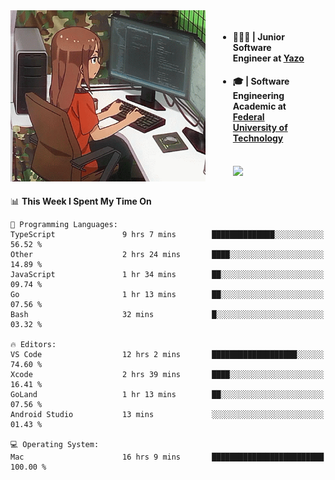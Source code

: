 
<body >
  <div style="display: flex; width: auto; margin-right: 30px ">
    <img align="right" width="312" height="274" style="padding-right:20px; " src="assets/umiko.gif" alt="Computer man" />
    <ul style="flex: 1;">
      <li><h4>🧑🏽‍💻 | Junior Software Engineer at <a href="https://www.yazo.com.br/">Yazo</a></h4></li>
      <li><h4>🎓 | Software Engineering Academic at <a href="http://www.utfpr.edu.br/">Federal University of Technology</a></h4></li>
      <br/>
      <a href="https://skillicons.dev">
        <img src="https://skillicons.dev/icons?i=ts,react,go,swift,c,ts,postgres,nodejs,js,heroku,gradle,firebase,flutter,docker,aws,arduino,redis,sqlite&theme=light&&perline=6 " />
      </a>
    </ul>  
    <br/>
  </div>
</body>


<!--START_SECTION:waka-->
📊 **This Week I Spent My Time On** 

```text
💬 Programming Languages: 
TypeScript               9 hrs 7 mins        ██████████████░░░░░░░░░░░   56.52 % 
Other                    2 hrs 24 mins       ████░░░░░░░░░░░░░░░░░░░░░   14.89 % 
JavaScript               1 hr 34 mins        ██░░░░░░░░░░░░░░░░░░░░░░░   09.74 % 
Go                       1 hr 13 mins        ██░░░░░░░░░░░░░░░░░░░░░░░   07.56 % 
Bash                     32 mins             █░░░░░░░░░░░░░░░░░░░░░░░░   03.32 % 

🔥 Editors: 
VS Code                  12 hrs 2 mins       ███████████████████░░░░░░   74.60 % 
Xcode                    2 hrs 39 mins       ████░░░░░░░░░░░░░░░░░░░░░   16.41 % 
GoLand                   1 hr 13 mins        ██░░░░░░░░░░░░░░░░░░░░░░░   07.56 % 
Android Studio           13 mins             ░░░░░░░░░░░░░░░░░░░░░░░░░   01.43 % 

💻 Operating System: 
Mac                      16 hrs 9 mins       █████████████████████████   100.00 % 
```


<!--END_SECTION:waka-->

<!--
**danielr0d/danielr0d** is a ✨ _special_ ✨ repository because its `README.md` (this file) appears on your GitHub profile.

Here are some ideas to get you started:

- 🔭 I’m currently working on ...
- 🌱 I’m currently learning ...
- 👯 I’m looking to collaborate on ...
- 🤔 I’m looking for help with ...
- 💬 Ask me about ...
- 📫 How to reach me: ...
- 😄 Pronouns: ...
- ⚡ Fun fact: ...
-->
